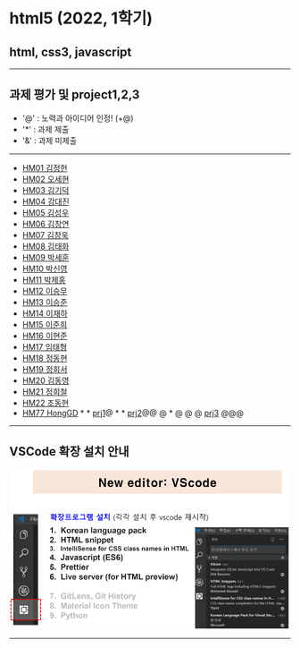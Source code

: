 # html5 (2022, 1학기)
## html, css3, javascript
---
## 과제 평가 및 project1,2,3
- '@' : 노력과 아이디어 인정! (+@)
- '*' : 과제 제출 
- '&' : 과제 미제출 
***
- [HM01	김정헌](https://github.com/jhkedwardkim/HM01)
- [HM02	오세현](https://github.com/Ohsaehyeon/hm02)
- [HM03	김기덕](https://github.com/DDUCKI/hm03)
- [HM04	강대진](https://github.com/ijdaejin/HM04)
- [HM05	김성우](https://github.com/Gukdoli/HM05)
- [HM06	김창연](https://github.com/ckddus/HM06)
- [HM07	김창욱](https://github.com/HM0007/hm07)
- [HM08	김태화](https://github.com/TAaHwa/HM08)
- [HM09	박세훈](https://github.com/uooyas/hm09)
- [HM10	박신영](https://github.com/zachpaul7/HM10)
- [HM11	박제홍](https://github.com/qkrwpghd27/HM11)
- [HM12	이승무](https://github.com/seungmoo2901/HM12)
- [HM13	이승준](https://github.com/q1w2e3r4god/HM13)
- [HM14	이재하](https://github.com/wogk0012/hm14)
- [HM15	이준희](https://github.com/LJunHee/HM15)
- [HM16	이현준](https://github.com/junlee00/HM16)
- [HM17	임태형](https://github.com/vmvvmvvmv/HM17)
- [HM18	정동현](https://github.com/hm18donghyun/HM18)
- [HM19	정희서](https://github.com/HiSeoJeong/HM19)
- [HM20	김동영](https://github.com/badaral/HM20)
- [HM21	정희철](https://github.com/JeongHC/hm21)
- [HM22 조동현](https://github.com/Jodonghyun/HM22)
- [HM77 HongGD](https://github.com/honggd/hm20) * * [prj1](http://chaos.inje.ac.kr:3030/hm/project/hm20/hm20_rpt01.html)@ * * [prj2](http://chaos.inje.ac.kr:3030/hm/project2/hm20/hm20_rpt02.html)@@ @ * @ @ @ [prj3](http://chaos.inje.ac.kr:3030/hm/project3/hm20/hm20_rpt03.html) @@@
***
## VSCode 확장 설치 안내 

![VSCode 확장 설치 안내](https://github.com/Redwoods/html5/blob/master/vscode_extensions.png)
***
